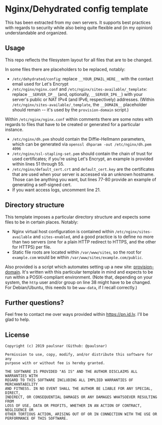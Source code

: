 # Nginx/Dehydrated config template

This has been extracted from my own servers. It supports best practices with regards
to security while also being quite flexible and (in my opinion) understandable and
organized.

## Usage

This repo reflects the filesystem layout for all files that are to be changed.

In some files there are placeholders to be replaced, notably:

* `/etc/dehydrated/config`: replace `__YOUR_EMAIL_HERE__` with the contact email
  used for Let's Encrypt
* `/etc/nginx/nginx.conf` and `/etc/nginx/sites-available/_template`:
  replace `__SERVER_IP__` (and, optionally, `__SERVER_IP6__`) with your server's
  public or NAT IPv4 (and IPv6, respectively) addresses.
  (Within `/etc/nginx/sites-available/_template`, the `__DOMAIN__` placeholder
  should remain -- it's used by the `provision-domain` script.)

Within `/etc/nginx/nginx.conf` within comments there are some notes with regards
to files that have to be created or generated for a particular instance.

* `/etc/nginx/dh.pem` should contain the Diffie-Hellmann parameters, which can
  be generated via `openssl dhparam -out /etc/nginx/dh.pem 4096`
* `/etc/nginx/ssl-stapling-set.pem` should contain the chain of trust for
  used certificates; if you're using Let's Encrypt, an example is provided
  within lines 51 through 55.
* `/etc/nginx/default_cert.crt` and `default_cert.key` are the certificates
  that are used when your server is accessed via an unknown hostname. Those
  can be anything you want, but lines 77-80 provide an example of generating
  a self-signed cert.
* If you want access logs, uncomment line 21.

## Directory structure

This template imposes a particular directory structure and expects some files
to be in certain places. Notably:

* Nginx virtual host configuration is contained within `/etc/nginx/sites-available`
  and `sites-enabled`, and a good practice is to define no more than two servers
  (one for a plain HTTP redirect to HTTPS, and the other for HTTPS) per file.
* Static file roots are located within `/var/www/sites`, so the root for
  `example.com` would be within `/var/www/sites/example.com/public`.

Also provided is a script which automates setting up a new site:
[provision-domain](./usr/sbin/provision-domain). It's written with this
particular template in mind and expects to be run within a POSIX-compliant
environment. (Note that, depending on your system, the `http` user and/or
group on line 38 might have to be changed. For Debian/Ubuntu, this needs to
be `www-data`, if I recall correctly.)

## Further questions?

Feel free to contact me over ways provided within <https://pn.id.lv>. I'll be
glad to help.

## License

```
Copyright (c) 2019 paulsnar (Github: @paulsnar)

Permission to use, copy, modify, and/or distribute this software for any
purpose with or without fee is hereby granted.

THE SOFTWARE IS PROVIDED "AS IS" AND THE AUTHOR DISCLAIMS ALL WARRANTIES WITH
REGARD TO THIS SOFTWARE INCLUDING ALL IMPLIED WARRANTIES OF MERCHANTABILITY
AND FITNESS. IN NO EVENT SHALL THE AUTHOR BE LIABLE FOR ANY SPECIAL, DIRECT,
INDIRECT, OR CONSEQUENTIAL DAMAGES OR ANY DAMAGES WHATSOEVER RESULTING FROM
LOSS OF USE, DATA OR PROFITS, WHETHER IN AN ACTION OF CONTRACT, NEGLIGENCE OR
OTHER TORTIOUS ACTION, ARISING OUT OF OR IN CONNECTION WITH THE USE OR
PERFORMANCE OF THIS SOFTWARE.
```
